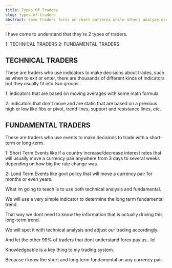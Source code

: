 ```yaml
---
title: Types Of Traders
slug: types-of-traders
abstract: Some traders focus on chart patterns while others analyze economic data.
---
```


I have come to understand that they're 2 types of traders.

1: TECHNICAL TRADERS
2: FUNDAMENTAL TRADERS 

## TECHNICAL TRADERS 

These are traders who use indicators to make decisions about trades, such as when to exit or enter, there are thousands of different kinds of indicators but they usually fit into two groups. 

1: indicators that are based on moving averages with some math formula 

2: indicators that don't move and are static that are based on a previous high or low like fibs or pivot, trend lines, support and resistance lines, etc. 

## FUNDAMENTAL TRADERS 

These are traders who use events to make decisions to trade with a short-term or long-term. 

1: Short Term Events like if a country increase/decrease interest rates that will usually move a currency pair anywhere from 3 days to several weeks depending on how big the rate change was. 

2: Lond Term Events like govt policy that will move a currency pair for months or even years. 

What im going to teach is to use both technical analysis and fundamental. 

We will use a very simple indicator to determine the long term fundamental trend. 

That way we dont need to know the information that is actually driving this long-term trend. 

We will spot it with technical analysis and adjust our trading accordingly. 

And let the other 99% of traders that dont understand forex pay us.. lol 

Knowledgeable is a key thing to my trading system. 

Because i know the short and long term fundamental on any currency pair. 
